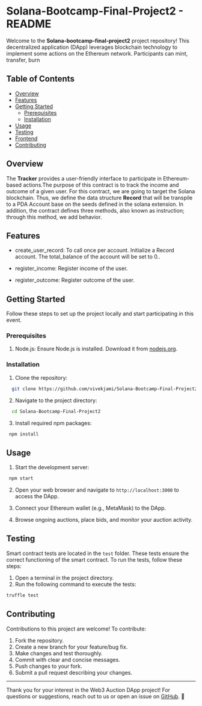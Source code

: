 # Solana-Bootcamp-Final-Project2 - README

Welcome to the **Solana-bootcamp-final-project2** project repository! This decentralized application (DApp) leverages blockchain technology to implement some actions on the Ethereum network. Participants can mint, transfer, burn

## Table of Contents

- [Overview](#overview)
- [Features](#features)
- [Getting Started](#getting-started)
  - [Prerequisites](#prerequisites)
  - [Installation](#installation)
- [Usage](#usage)
- [Testing](#testing)
- [Frontend](#frontend)
- [Contributing](#contributing)

## Overview

The **Tracker** provides a user-friendly interface to participate in Ethereum-based actions.The purpose of this contract is to track the income and outcome of a given user. For this contract, we are going to target the Solana blockchain. Thus, we define the data structure **Record** that will be transpile to a PDA Account base on the seeds defined in the solana extension. In addition, the contract defines three methods, also known as instruction; through this method, we add behavior.
## Features

- create_user_record: To call once per account. Initialize a Record account. The total_balance of the account will be set to 0..

- register_income: Register income of the user.

- register_outcome: Register outcome of the user.


## Getting Started

Follow these steps to set up the project locally and start participating in this event.

### Prerequisites

1. Node.js: Ensure Node.js is installed. Download it from [nodejs.org](https://nodejs.org/).

### Installation

1. Clone the repository:

```bash
  git clone https://github.com/vivekjami/Solana-Bootcamp-Final-Project2.git
```

2. Navigate to the project directory:

```bash
  cd Solana-Bootcamp-Final-Project2
```

3. Install required npm packages:

```bash
 npm install
```

## Usage

1. Start the development server:

```bash
 npm start
```

2. Open your web browser and navigate to `http://localhost:3000` to access the DApp.

3. Connect your Ethereum wallet (e.g., MetaMask) to the DApp.

4. Browse ongoing auctions, place bids, and monitor your auction activity.


## Testing

Smart contract tests are located in the `test` folder. These tests ensure the correct functioning of the smart contract. To run the tests, follow these steps:

1. Open a terminal in the project directory.
2. Run the following command to execute the tests:

```bash
truffle test
```


## Contributing

Contributions to this project are welcome! To contribute:

1. Fork the repository.
2. Create a new branch for your feature/bug fix.
3. Make changes and test thoroughly.
4. Commit with clear and concise messages.
5. Push changes to your fork.
6. Submit a pull request describing your changes.



---

Thank you for your interest in the Web3 Auction DApp project! For questions or suggestions, reach out to us or open an issue on [GitHub](https://github.com/vivekjami/Solana-Bootcamp-Final-Project).  🚀
